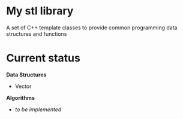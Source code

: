 # My stl library
A set of C++ template classes to provide common programming data structures and functions

# Current status

__Data Structures__

* Vector

__Algorithms__

* _to be implemented_